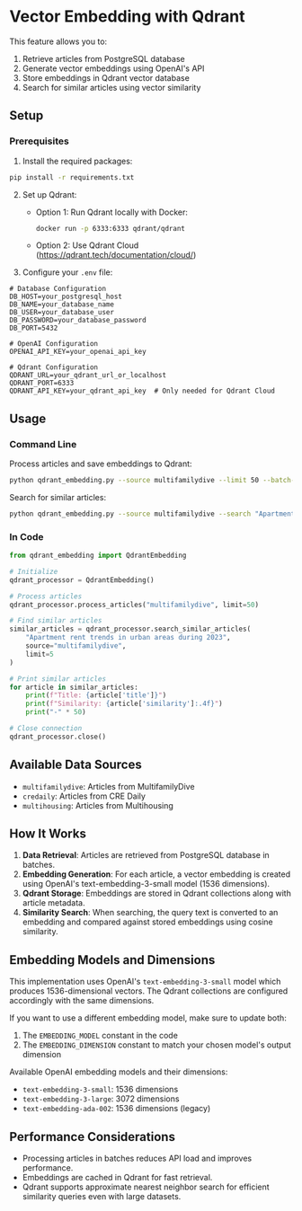 # Vector Embedding with Qdrant

This feature allows you to:

1. Retrieve articles from PostgreSQL database
2. Generate vector embeddings using OpenAI's API
3. Store embeddings in Qdrant vector database
4. Search for similar articles using vector similarity

## Setup

### Prerequisites

1. Install the required packages:

```bash
pip install -r requirements.txt
```

2. Set up Qdrant:

   - Option 1: Run Qdrant locally with Docker:
     ```bash
     docker run -p 6333:6333 qdrant/qdrant
     ```
   - Option 2: Use Qdrant Cloud (https://qdrant.tech/documentation/cloud/)

3. Configure your `.env` file:

```
# Database Configuration
DB_HOST=your_postgresql_host
DB_NAME=your_database_name
DB_USER=your_database_user
DB_PASSWORD=your_database_password
DB_PORT=5432

# OpenAI Configuration
OPENAI_API_KEY=your_openai_api_key

# Qdrant Configuration
QDRANT_URL=your_qdrant_url_or_localhost
QDRANT_PORT=6333
QDRANT_API_KEY=your_qdrant_api_key  # Only needed for Qdrant Cloud
```

## Usage

### Command Line

Process articles and save embeddings to Qdrant:

```bash
python qdrant_embedding.py --source multifamilydive --limit 50 --batch-size 10
```

Search for similar articles:

```bash
python qdrant_embedding.py --source multifamilydive --search "Apartment rent trends in urban areas during 2023" --search-limit 5
```

### In Code

```python
from qdrant_embedding import QdrantEmbedding

# Initialize
qdrant_processor = QdrantEmbedding()

# Process articles
qdrant_processor.process_articles("multifamilydive", limit=50)

# Find similar articles
similar_articles = qdrant_processor.search_similar_articles(
    "Apartment rent trends in urban areas during 2023",
    source="multifamilydive",
    limit=5
)

# Print similar articles
for article in similar_articles:
    print(f"Title: {article['title']}")
    print(f"Similarity: {article['similarity']:.4f}")
    print("-" * 50)

# Close connection
qdrant_processor.close()
```

## Available Data Sources

- `multifamilydive`: Articles from MultifamilyDive
- `credaily`: Articles from CRE Daily
- `multihousing`: Articles from Multihousing

## How It Works

1. **Data Retrieval**: Articles are retrieved from PostgreSQL database in batches.
2. **Embedding Generation**: For each article, a vector embedding is created using OpenAI's text-embedding-3-small model (1536 dimensions).
3. **Qdrant Storage**: Embeddings are stored in Qdrant collections along with article metadata.
4. **Similarity Search**: When searching, the query text is converted to an embedding and compared against stored embeddings using cosine similarity.

## Embedding Models and Dimensions

This implementation uses OpenAI's `text-embedding-3-small` model which produces 1536-dimensional vectors. The Qdrant collections are configured accordingly with the same dimensions.

If you want to use a different embedding model, make sure to update both:

1. The `EMBEDDING_MODEL` constant in the code
2. The `EMBEDDING_DIMENSION` constant to match your chosen model's output dimension

Available OpenAI embedding models and their dimensions:

- `text-embedding-3-small`: 1536 dimensions
- `text-embedding-3-large`: 3072 dimensions
- `text-embedding-ada-002`: 1536 dimensions (legacy)

## Performance Considerations

- Processing articles in batches reduces API load and improves performance.
- Embeddings are cached in Qdrant for fast retrieval.
- Qdrant supports approximate nearest neighbor search for efficient similarity queries even with large datasets.
